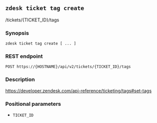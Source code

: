 ## `zdesk ticket tag create`

/tickets/{TICKET_ID}/tags

### Synopsis

    zdesk ticket tag create [ ... ]

### REST endpoint

    POST https://{HOSTNAME}/api/v2/tickets/{TICKET_ID}/tags

### Description

https://developer.zendesk.com/api-reference/ticketing/tags#set-tags

### Positional parameters

* `TICKET_ID`

